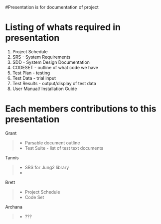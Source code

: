 #Presentation is for documentation of project

# Listing of whats required in presentation #

1. Project Schedule
2. SRS - System Requirements
3. SDD - System Design Documentation
4. CODESET - outline of what code we have
5. Test Plan - testing
6. Test Data - trial input
7. Test Results - output/display of test data
8. User Manual/ Installation Guide



# Each members contributions to this presentation #

Grant
> - Parsable document outline
> - Test Suite - list of test text documents

Tannis
> - SRS for Jung2 library
> -

Brett
> - Project Schedule
> - Code Set

Archana
> - ???